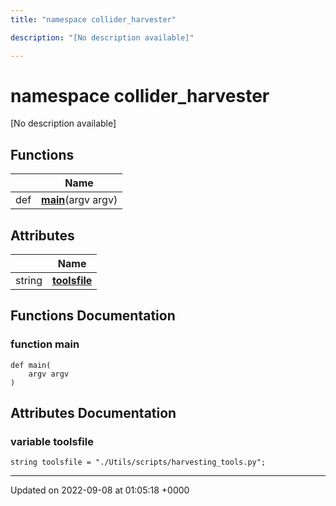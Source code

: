 ```yaml
---
title: "namespace collider_harvester"

description: "[No description available]"

---
```


# namespace collider_harvester

[No description available]

## Functions

|                | Name           |
| -------------- | -------------- |
| def | **[main](/documentation/code/namespaces/namespacecollider__harvester/)**(argv argv) |

## Attributes

|                | Name           |
| -------------- | -------------- |
| string | **[toolsfile](/documentation/code/namespaces/namespacecollider__harvester/)**  |


## Functions Documentation

### function main

```
def main(
    argv argv
)
```



## Attributes Documentation

### variable toolsfile

```
string toolsfile = "./Utils/scripts/harvesting_tools.py";
```





-------------------------------

Updated on 2022-09-08 at 01:05:18 +0000